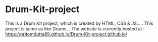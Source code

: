 # Drum-Kit-project
This is a Drum Kit project, which is created by HTML, CSS &amp; JS.....
This project is same as like Drums...
The website is currently hosted at : https://pritomdutta89.github.io/Drum-Kit-project.github.io/
